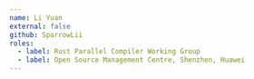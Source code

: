 ```yaml
---
name: Li Yuan
external: false
github: SparrowLii
roles:
  - label: Rust Parallel Compiler Working Group
  - label: Open Source Management Centre, Shenzhen, Huawei
---
```

